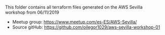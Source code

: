This folder contains all terraform files generated on the AWS Sevilla workshop from 06/11/2019
* Meetup group: https://www.meetup.com/es-ES/AWS-Sevilla/
* Source gitHub: https://github.com/oilegor1029/aws-sevilla-workshop-01
